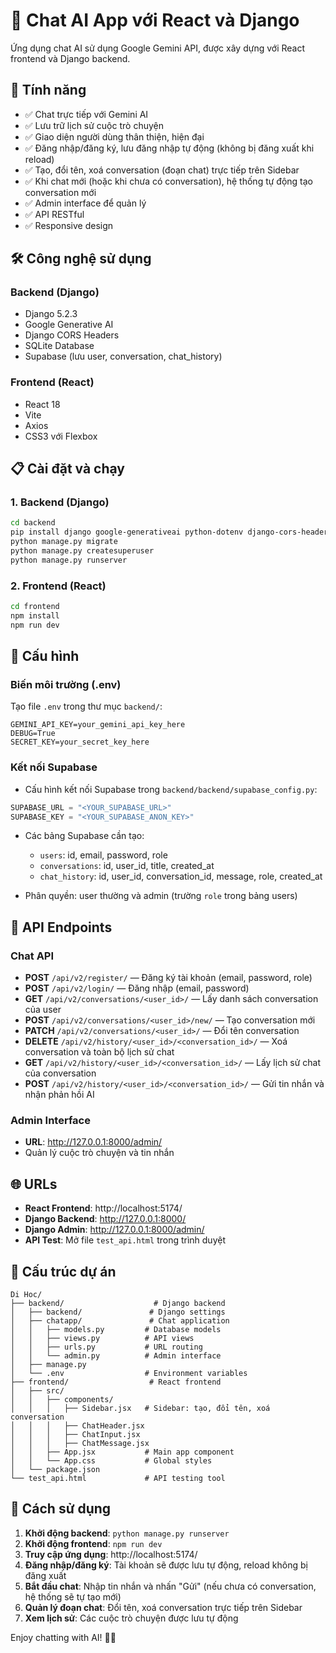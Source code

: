 # 🤖 Chat AI App với React và Django

Ứng dụng chat AI sử dụng Google Gemini API, được xây dựng với React frontend và Django backend.

## 🚀 Tính năng

- ✅ Chat trực tiếp với Gemini AI
- ✅ Lưu trữ lịch sử cuộc trò chuyện
- ✅ Giao diện người dùng thân thiện, hiện đại
- ✅ Đăng nhập/đăng ký, lưu đăng nhập tự động (không bị đăng xuất khi reload)
- ✅ Tạo, đổi tên, xoá conversation (đoạn chat) trực tiếp trên Sidebar
- ✅ Khi chat mới (hoặc khi chưa có conversation), hệ thống tự động tạo conversation mới
- ✅ Admin interface để quản lý
- ✅ API RESTful
- ✅ Responsive design

## 🛠️ Công nghệ sử dụng

### Backend (Django)
- Django 5.2.3
- Google Generative AI
- Django CORS Headers
- SQLite Database
- Supabase (lưu user, conversation, chat_history)

### Frontend (React)
- React 18
- Vite
- Axios
- CSS3 với Flexbox

## 📋 Cài đặt và chạy

### 1. Backend (Django)

```bash
cd backend
pip install django google-generativeai python-dotenv django-cors-headers
python manage.py migrate
python manage.py createsuperuser
python manage.py runserver
```

### 2. Frontend (React)

```bash
cd frontend
npm install
npm run dev
```

## 🔧 Cấu hình

### Biến môi trường (.env)
Tạo file `.env` trong thư mục `backend/`:

```env
GEMINI_API_KEY=your_gemini_api_key_here
DEBUG=True
SECRET_KEY=your_secret_key_here
```

### Kết nối Supabase
- Cấu hình kết nối Supabase trong `backend/backend/supabase_config.py`:

```python
SUPABASE_URL = "<YOUR_SUPABASE_URL>"
SUPABASE_KEY = "<YOUR_SUPABASE_ANON_KEY>"
```

- Các bảng Supabase cần tạo:
    - `users`: id, email, password, role
    - `conversations`: id, user_id, title, created_at
    - `chat_history`: id, user_id, conversation_id, message, role, created_at

- Phân quyền: user thường và admin (trường `role` trong bảng users)

## 📡 API Endpoints

### Chat API
- **POST** `/api/v2/register/` — Đăng ký tài khoản (email, password, role)
- **POST** `/api/v2/login/` — Đăng nhập (email, password)
- **GET** `/api/v2/conversations/<user_id>/` — Lấy danh sách conversation của user
- **POST** `/api/v2/conversations/<user_id>/new/` — Tạo conversation mới
- **PATCH** `/api/v2/conversations/<user_id>/` — Đổi tên conversation
- **DELETE** `/api/v2/history/<user_id>/<conversation_id>/` — Xoá conversation và toàn bộ lịch sử chat
- **GET** `/api/v2/history/<user_id>/<conversation_id>/` — Lấy lịch sử chat của conversation
- **POST** `/api/v2/history/<user_id>/<conversation_id>/` — Gửi tin nhắn và nhận phản hồi AI

### Admin Interface
- **URL**: http://127.0.0.1:8000/admin/
- Quản lý cuộc trò chuyện và tin nhắn

## 🌐 URLs

- **React Frontend**: http://localhost:5174/
- **Django Backend**: http://127.0.0.1:8000/
- **Django Admin**: http://127.0.0.1:8000/admin/
- **API Test**: Mở file `test_api.html` trong trình duyệt

## 📂 Cấu trúc dự án

```
Di Hoc/
├── backend/                    # Django backend
│   ├── backend/               # Django settings
│   ├── chatapp/               # Chat application
│   │   ├── models.py         # Database models
│   │   ├── views.py          # API views
│   │   ├── urls.py           # URL routing
│   │   └── admin.py          # Admin interface
│   ├── manage.py
│   └── .env                  # Environment variables
├── frontend/                  # React frontend
│   ├── src/
│   │   ├── components/
│   │   │   ├── Sidebar.jsx   # Sidebar: tạo, đổi tên, xoá conversation
│   │   │   ├── ChatHeader.jsx
│   │   │   ├── ChatInput.jsx
│   │   │   ├── ChatMessage.jsx
│   │   ├── App.jsx           # Main app component
│   │   └── App.css           # Global styles
│   └── package.json
└── test_api.html             # API testing tool
```

## 🎯 Cách sử dụng

1. **Khởi động backend**: `python manage.py runserver`
2. **Khởi động frontend**: `npm run dev`
3. **Truy cập ứng dụng**: http://localhost:5174/
4. **Đăng nhập/đăng ký**: Tài khoản sẽ được lưu tự động, reload không bị đăng xuất
5. **Bắt đầu chat**: Nhập tin nhắn và nhấn "Gửi" (nếu chưa có conversation, hệ thống sẽ tự tạo mới)
6. **Quản lý đoạn chat**: Đổi tên, xoá conversation trực tiếp trên Sidebar
7. **Xem lịch sử**: Các cuộc trò chuyện được lưu tự động

Enjoy chatting with AI! 🤖✨
